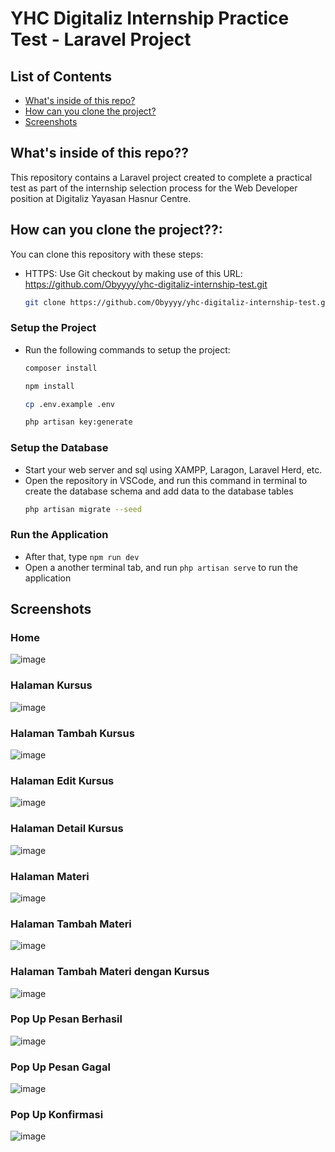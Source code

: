 # YHC Digitaliz Internship Practice Test - Laravel Project

## List of Contents
- [What's inside of this repo?](#whats-inside-of-this-repo)
- [How can you clone the project?](#how-can-you-clone-the-project)
- [Screenshots](#screenshots)

## What's inside of this repo??

This repository contains a Laravel project created to complete a practical test as part of the internship selection process for the Web Developer position at Digitaliz Yayasan Hasnur Centre.

## How can you clone the project??:

You can clone this repository with these steps:

-   HTTPS: Use Git checkout by making use of this URL: https://github.com/Obyyyy/yhc-digitaliz-internship-test.git
    ```sh
    git clone https://github.com/Obyyyy/yhc-digitaliz-internship-test.git
    ```
### Setup the Project
- Run the following commands to setup the project:
    ```sh
    composer install
    ```
    ```sh
    npm install
    ```
     ```sh
    cp .env.example .env
    ```
    ```sh
    php artisan key:generate
    ```
    
### Setup the Database

-   Start your web server and sql using XAMPP, Laragon, Laravel Herd, etc.
-   Open the repository in VSCode, and run this command in terminal to create the database schema and add data to the database tables
    ```sh
    php artisan migrate --seed
    ```

### Run the Application

-   After that, type `npm run dev`
-   Open a another terminal tab, and run `php artisan serve` to run the application

## Screenshots
### Home
![image](screenshots/index.png)

### Halaman Kursus
![image](screenshots/courses.png)

### Halaman Tambah Kursus
![image](screenshots/add-course.png)

### Halaman Edit Kursus
![image](screenshots/edit-course.png)

### Halaman Detail Kursus
![image](screenshots/course-detail.png)

### Halaman Materi
![image](screenshots/materials.png)

### Halaman Tambah Materi
![image](screenshots/add-material.png)

### Halaman Tambah Materi dengan Kursus
![image](screenshots/add-material-from-course.png)

### Pop Up Pesan Berhasil
![image](screenshots/success-pop-up.png)

### Pop Up Pesan Gagal
![image](screenshots/error-pop-up.png)

### Pop Up Konfirmasi
![image](screenshots/cofirm-pop-up.png)

